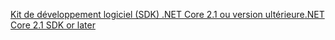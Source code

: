 [<span data-ttu-id="7d847-101">Kit de développement logiciel (SDK) .NET Core 2.1 ou version ultérieure</span><span class="sxs-lookup"><span data-stu-id="7d847-101">.NET Core 2.1 SDK or later</span></span>](https://dotnet.microsoft.com/download/dotnet-core)
